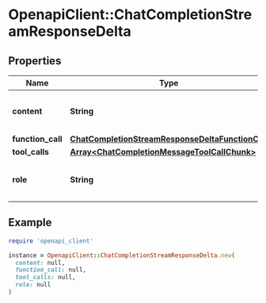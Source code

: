 # OpenapiClient::ChatCompletionStreamResponseDelta

## Properties

| Name | Type | Description | Notes |
| ---- | ---- | ----------- | ----- |
| **content** | **String** | The contents of the chunk message. | [optional] |
| **function_call** | [**ChatCompletionStreamResponseDeltaFunctionCall**](ChatCompletionStreamResponseDeltaFunctionCall.md) |  | [optional] |
| **tool_calls** | [**Array&lt;ChatCompletionMessageToolCallChunk&gt;**](ChatCompletionMessageToolCallChunk.md) |  | [optional] |
| **role** | **String** | The role of the author of this message. | [optional] |

## Example

```ruby
require 'openapi_client'

instance = OpenapiClient::ChatCompletionStreamResponseDelta.new(
  content: null,
  function_call: null,
  tool_calls: null,
  role: null
)
```

